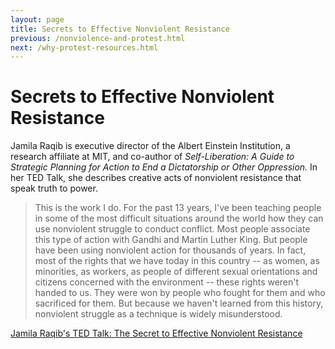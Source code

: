```yaml
---
layout: page
title: Secrets to Effective Nonviolent Resistance
previous: /nonviolence-and-protest.html
next: /why-protest-resources.html
---
```


Secrets to Effective Nonviolent Resistance
=================

Jamila Raqib is executive director of the Albert Einstein Institution, a research affiliate at MIT, and co-author of *Self-Liberation: A Guide to Strategic Planning for Action to End a Dictatorship or Other Oppression.* In her TED Talk, she describes creative acts of nonviolent resistance that speak truth to power. 

> This is the work I do. For the past 13 years, I've been teaching people in some of the most difficult situations around the world how they can use nonviolent struggle to conduct conflict. Most people associate this type of action with Gandhi and Martin Luther King. But people have been using nonviolent action for thousands of years. In fact, most of the rights that we have today in this country -- as women, as minorities, as workers, as people of different sexual orientations and citizens concerned with the environment -- these rights weren't handed to us. They were won by people who fought for them and who sacrificed for them. But because we haven't learned from this history, nonviolent struggle as a technique is widely misunderstood.

[Jamila Raqib's TED Talk: The Secret to Effective Nonviolent Resistance](https://www.ted.com/talks/jamila_raqib_the_secret_to_effective_nonviolent_resistance)

